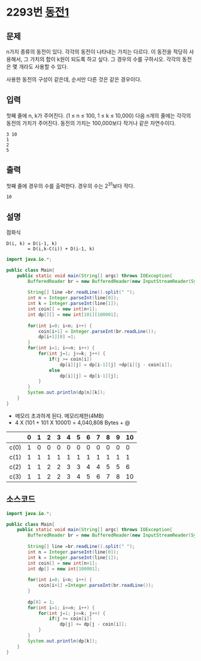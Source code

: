 # 2293번 [동전1](https://www.acmicpc.net/problem/2293)

## 문제
n가지 종류의 동전이 있다. 각각의 동전이 나타내는 가치는 다르다. 이 동전을 적당히 사용해서, 그 가치의 합이 k원이 되도록 하고 싶다. 그 경우의 수를 구하시오. 각각의 동전은 몇 개라도 사용할 수 있다.

사용한 동전의 구성이 같은데, 순서만 다른 것은 같은 경우이다.
## 입력
첫째 줄에 n, k가 주어진다. (1 ≤ n ≤ 100, 1 ≤ k ≤ 10,000) 다음 n개의 줄에는 각각의 동전의 가치가 주어진다. 동전의 가치는 100,000보다 작거나 같은 자연수이다.


```
3 10
1
2
5
```
## 출력
첫째 줄에 경우의 수를 출력한다. 경우의 수는 2<sup>31</sup>보다 작다.
```
10
```
## 설명
점화식
```
D(i, k) = D(i-1, k)
        = D(i,k-C(i)) + D(i-1, k)
```
```java
import java.io.*;

public class Main{
	public static void main(String[] argc) throws IOException{
		BufferedReader br = new BufferedReader(new InputStreamReader(System.in));
		
		String[] line =br.readLine().split(" ");
		int n = Integer.parseInt(line[0]);
		int k = Integer.parseInt(line[1]);
		int coin[] = new int[n+1];
		int dp[][] = new int[101][100001];
		
		for(int i=0; i<n; i++) {
			coin[i+1] = Integer.parseInt(br.readLine());
			dp[i+1][0] =1;
		}
		for(int i=1; i<=n; i++) {
			for(int j=1; j<=k; j++) {
				if(j >= coin[i])
					dp[i][j] = dp[i-1][j] +dp[i][j - coin[i]];
				else
					dp[i][j] = dp[i-1][j];
			}
		}
		System.out.println(dp[n][k]);
	}
}
```
- 메모리 초과하게 된다. 메모리제한(4MB)
- 4 X (101 + 101 X 10001) = 4,040,808 Bytes + @

|      | 0 | 1 | 2 | 3 | 4 | 5 | 6 | 7 | 8 | 9 | 10 |
|------|---|---|---|---|---|---|---|---|---|---|----|
| c(0) | 1 | 0 | 0 | 0 | 0 | 0 | 0 | 0 | 0 | 0 | 0  |
| c(1) | 1 | 1 | 1 | 1 | 1 | 1 | 1 | 1 | 1 | 1 | 1  |
| c(2) | 1 | 1 | 2 | 2 | 3 | 3 | 4 | 4 | 5 | 5 | 6  |
| c(3) | 1 | 1 | 2 | 2 | 3 | 4 | 5 | 6 | 7 | 8 | 10 |

## 소스코드
```java
import java.io.*;

public class Main{
	public static void main(String[] argc) throws IOException{
		BufferedReader br = new BufferedReader(new InputStreamReader(System.in));
		
		String[] line =br.readLine().split(" ");
		int n = Integer.parseInt(line[0]);
		int k = Integer.parseInt(line[1]);
		int coin[] = new int[n+1];
		int dp[] = new int[100001];
		
		for(int i=0; i<n; i++) {
			coin[i+1] =Integer.parseInt(br.readLine());
		}
		
		dp[0] = 1;
		for(int i=1; i<=n; i++) {
			for(int j=1; j<=k; j++) {
				if(j >= coin[i])
					dp[j] += dp[j - coin[i]];
			}
		}
		System.out.println(dp[k]);
	}
}
```


